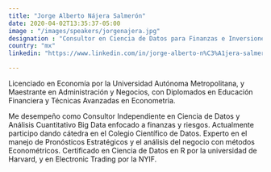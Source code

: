 ```yaml
---
title: "Jorge Alberto Nájera Salmerón"
date: 2020-04-02T13:35:37-05:00
image : "/images/speakers/jorgenajera.jpg"
designation : "Consultor en Ciencia de Datos para Finanzas e Inversiones."
country: "mx"
linkedin: "https://www.linkedin.com/in/jorge-alberto-n%C3%A1jera-salmer%C3%B3n-a61a93165/"

---
```


Licenciado en Economía por la Universidad Autónoma Metropolitana, y Maestrante en Administración y Negocios, con Diplomados en Educación Financiera y Técnicas Avanzadas en Econometria. 

Me desempeño como Consultor Independiente en Ciencia de Datos y Análisis Cuantitativo Big Data enfocado a finanzas y riesgos. Actualmente participo dando cátedra en el Colegio Científico de Datos. Experto en el manejo de Pronósticos Estratégicos y el análisis del negocio con métodos Econométricos. Certificado en Ciencia de Datos en R por la universidad de Harvard, y en Electronic Trading por la NYIF.